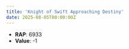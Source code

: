 ```yaml
---
title: 'Knight of Swift Approaching Destiny'
date: 2025-08-05T00:00:00Z
---
```

- **RAP**: 6933
- **Value**: -1
